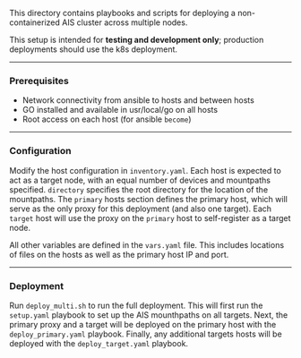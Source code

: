 This directory contains playbooks and scripts for deploying a non-containerized AIS cluster across multiple nodes. 

This setup is intended for **testing and development only**; production deployments should use the k8s deployment.

---

### Prerequisites

- Network connectivity from ansible to hosts and between hosts
- GO installed and available in usr/local/go on all hosts
- Root access on each host (for ansible `become`)

---

### Configuration

Modify the host configuration in `inventory.yaml`. Each host is expected to act as a target node, with an equal number of devices and mountpaths specified. `directory` specifies the root directory for the location of the mountpaths. The `primary` hosts section defines the primary host, which will serve as the only proxy for this deployment (and also one target). Each `target` host will use the proxy on the `primary` host to self-register as a target node.

All other variables are defined in the `vars.yaml` file. This includes locations of files on the hosts as well as the primary host IP and port. 

--- 

### Deployment

Run `deploy_multi.sh` to run the full deployment. This will first run the `setup.yaml` playbook to set up the AIS mounthpaths on all targets. Next, the primary proxy and a target will be deployed on the primary host with the `deploy_primary.yaml` playbook. Finally, any additional targets hosts will be deployed with the `deploy_target.yaml` playbook.
